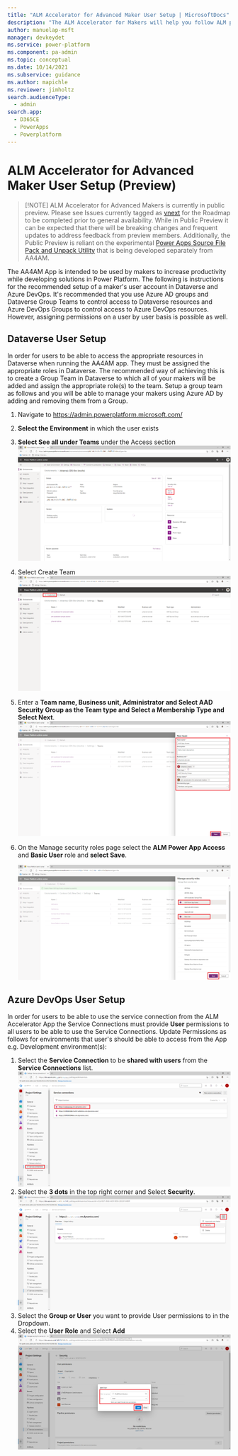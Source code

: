 ```yaml
---
title: "ALM Accelerator for Advanced Maker User Setup | MicrosoftDocs"
description: "The ALM Accelerator for Makers will help you follow ALM patterns and practices to source control and move your solutions from your development environment to test and production environments using Azure DevOps"
author: manuelap-msft
manager: devkeydet
ms.service: power-platform
ms.component: pa-admin
ms.topic: conceptual
ms.date: 10/14/2021
ms.subservice: guidance
ms.author: mapichle
ms.reviewer: jimholtz
search.audienceType: 
  - admin
search.app: 
  - D365CE
  - PowerApps
  - Powerplatform
---
```

# ALM Accelerator for Advanced Maker User Setup (Preview)

>  [!NOTE] ALM Accelerator for Advanced Makers is currently in public preview. Please see Issues currently tagged as [vnext](https://github.com/microsoft/coe-starter-kit/issues?q=is%3Aopen+is%3Aissue+label%3Aalm-accelerator+label%3Avnext) for the Roadmap to be completed prior to general availability. While in Public Preview it can be expected that there will be breaking changes and frequent updates to address feedback from preview members. Additionally, the Public Preview is reliant on the experimental [Power Apps Source File Pack and Unpack Utility](https://github.com/microsoft/PowerApps-Language-Tooling) that is being developed separately from AA4AM.

The AA4AM App is intended to be used by makers to increase productivity while developing solutions in Power Platform. The following is instructions for the recommended setup of a maker's user account in Dataverse and Azure DevOps. It's recommended that you use Azure AD groups and Dataverse Group Teams to control access to Dataverse resources and Azure DevOps Groups to control access to Azure DevOps resources. However, assigning permissions on a user by user basis is possible as well.

## Dataverse User Setup

In order for users to be able to access the appropriate resources in Dataverse when running the AA4AM app. They must be assigned the appropriate roles in Dataverse. The recommended way of achieving this is to create a Group Team in Dataverse to which all of your makers will be added and assign the appropriate role(s) to the team. Setup a group team as follows and you will be able to manage your makers using Azure AD by adding and removing them from a Group.
1. Navigate to https://admin.powerplatform.microsoft.com/

1. **Select the Environment** in which the user exists
1. **Select See all under Teams** under the Access section
   ![image-20210709143811208](media/setup-almacceleratoradvanced-users/image-20210709143811208.png)
1. Select Create Team
   ![image-20210709144020206](media/setup-almacceleratoradvanced-users/image-20210709144020206.png)
1. Enter a **Team name, Business unit, Administrator and Select AAD Security Group as the Team type and Select a Membership Type and Select Next**.
   ![image-20210709145337373](media/setup-almacceleratoradvanced-users/image-20210709145337373.png)
1. On the Manage security roles page select the **ALM Power App Access** and **Basic User** role and **select Save**.

   ![image-20210709150149120](media/setup-almacceleratoradvanced-users/image-20210709150149120.png)

## Azure DevOps User Setup

In order for users to be able to use the service connection from the ALM Accelerator App the Service Connections must provide **User** permissions to all users to be able to use the Service Connections. Update Permissions as follows for environments that user's should be able to access from the App e.g. Development environment(s):

1. Select the **Service Connection** to be **shared with users** from the **Service Connections** list.
   ![image-20210401084558807](media/almacceleratoradvanced-components/image-20210401084558807.png)
1. Select the **3 dots** in the top right corner and Select **Security**.
   ![image-20210401084807231](media/almacceleratoradvanced-components/image-20210401084807231.png)
1. Select the **Group or User** you want to provide User permissions to in the Dropdown.
1. Select the **User** **Role** and Select **Add**
   ![image-20210401093313321](media/setup-almacceleratoradvanced/SetServiceConnectionPermissions.png)